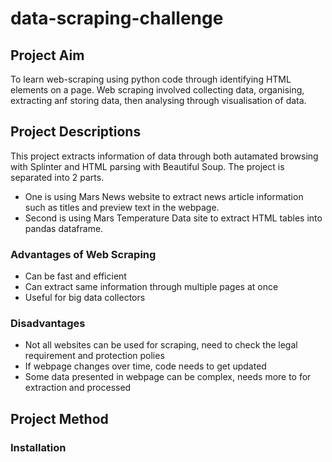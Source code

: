 # data-scraping-challenge

## Project Aim
To learn web-scraping using python code through identifying HTML elements on a page. Web scraping involved collecting data, organising, extracting anf storing data, then analysing through visualisation of data. 

## Project Descriptions
This project extracts information of data through both autamated browsing with Splinter and HTML parsing with Beautiful Soup. The project is separated into 2 parts. 

 - One is using Mars News website to extract news article information such as titles and preview text in the webpage. 
 - Second is using Mars Temperature Data site to extract HTML tables into pandas dataframe. 
 
 ### Advantages of Web Scraping
  - Can be fast and efficient
  - Can extract same information through multiple pages at once
  - Useful for big data collectors
 
 ### Disadvantages
  - Not all websites can be used for scraping, need to check the legal requirement and protection polies
  - If webpage changes over time, code needs to get updated
  - Some data presented in webpage can be complex, needs more to for extraction and processed

## Project Method

### Installation

 
